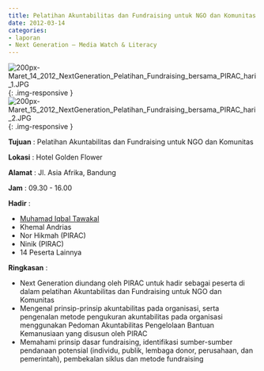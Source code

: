 ```yaml
---
title: Pelatihan Akuntabilitas dan Fundraising untuk NGO dan Komunitas
date: 2012-03-14
categories:
- laporan
- Next Generation – Media Watch & Literacy
---
```


![200px-Maret_14_2012_NextGeneration_Pelatihan_Fundraising_bersama_PIRAC_hari_1.JPG](/uploads/200px-Maret_14_2012_NextGeneration_Pelatihan_Fundraising_bersama_PIRAC_hari_1.JPG){: .img-responsive }
![200px-Maret_15_2012_NextGeneration_Pelatihan_Fundraising_bersama_PIRAC_hari_2.JPG](/uploads/200px-Maret_15_2012_NextGeneration_Pelatihan_Fundraising_bersama_PIRAC_hari_2.JPG){: .img-responsive }

**Tujuan** : Pelatihan Akuntabilitas dan Fundraising untuk NGO dan Komunitas

**Lokasi** : Hotel Golden Flower 

**Alamat** : Jl. Asia Afrika, Bandung 

**Jam** : 09.30 - 16.00 

**Hadir** :
* [Muhamad Iqbal Tawakal](wiki.ciptamedia.org/wiki/Muhamad_Iqbal_Tawakal)
* Khemal Andrias
* Nor Hikmah (PIRAC)
* Ninik (PIRAC)
* 14 Peserta Lainnya

**Ringkasan** :
* Next Generation diundang oleh PIRAC untuk hadir sebagai peserta di dalam pelatihan Akuntabilitas dan Fundraising untuk NGO dan Komunitas
* Mengenal prinsip-prinsip akuntabilitas pada organisasi, serta pengenalan metode pengukuran akuntabilitas pada organisasi menggunakan Pedoman Akuntabilitas Pengelolaan Bantuan Kemanusiaan yang disusun oleh PIRAC
* Memahami prinsip dasar fundraising, identifikasi sumber-sumber pendanaan potensial (individu, publik, lembaga donor, perusahaan, dan pemerintah), pembekalan siklus dan metode fundraising
